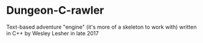 # Dungeon-C-rawler
Text-based adventure "engine" (it's more of a skeleton to work with) written in C++ by Wesley Lesher in late 2017
